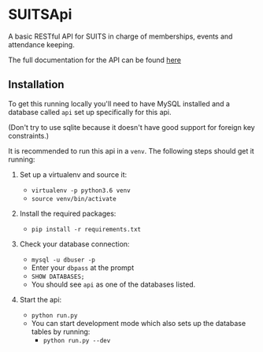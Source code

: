 # SUITSApi
A basic RESTful API for SUITS in charge of memberships, events and attendance keeping.

The full documentation for the API can be found [here](https://apidocs.suits.org.au)

## Installation 
To get this running locally you'll need to have MySQL installed and a database called `api` set up specifically for this api.

(Don't try to use sqlite because it doesn't have good support for foreign key constraints.)

It is recommended to run this api in a `venv`. The following steps should get it running:

1. Set up a virtualenv and source it:
    * `virtualenv -p python3.6 venv`
    * `source venv/bin/activate`

2. Install the required packages:
    * `pip install -r requirements.txt`

3. Check your database connection:
    * `mysql -u dbuser -p`
    * Enter your `dbpass` at the prompt
    * `SHOW DATABASES;`
    * You should see `api` as one of the databases listed.

4. Start the api:
    * `python run.py`
    * You can start development mode which also sets up the database tables by running:
        * `python run.py --dev`
